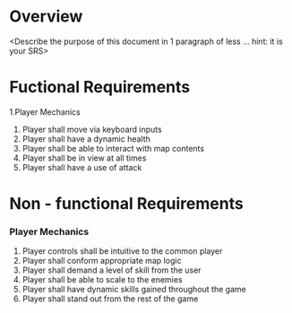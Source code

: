 # Overview
<Describe the purpose of this document in 1 paragraph of less … hint: it is
your SRS>
# Fuctional Requirements
  1.Player Mechanics
  1. Player shall move via keyboard inputs
  2. Player shall have a dynamic health
  3. Player shall be able to interact with map contents
  4. Player shall be in view at all times
  5. Player shall have a use of attack

# Non - functional Requirements
### Player Mechanics
1. Player controls shall be intuitive to the common player
2. Player shall conform appropriate map logic
3. Player shall demand a level of skill from the user
4. Player shall be able to scale to the enemies
5. Player shall have dynamic skills gained throughout the game
6. Player shall stand out from the rest of the game
